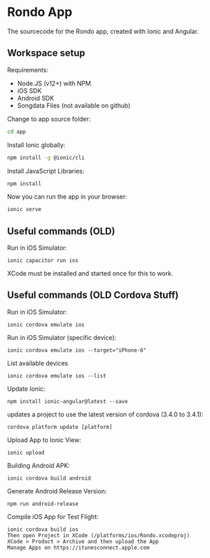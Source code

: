 # Rondo App

The sourcecode for the Rondo app, created with Ionic and Angular.

## Workspace setup

Requirements: 

 * Node.JS (v12+) with NPM
 * iOS SDK
 * Android SDK
 * Songdata Files (not available on github)

Change to app source folder:
```bash
cd app
```

Install Ionic globally:
```bash
npm install -g @ionic/cli
```

Install JavaScript Libraries:
```bash
npm install
```

Now you can run the app in your browser:
```bash
ionic serve
```

## Useful commands (OLD)

Run in iOS Simulator:

    ionic capacitor run ios

XCode must be installed and started once for this to work.


## Useful commands (OLD Cordova Stuff)

Run in iOS Simulator:

    ionic cordova emulate ios

Run in iOS Simulator (specific device):

    ionic cordova emulate ios --target="iPhone-6"

List available devices

    ionic cordova emulate ios --list

Update Ionic:

    npm install ionic-angular@latest --save

updates a project to use the latest version of cordova (3.4.0 to 3.4.1):

    cordova platform update [platform] 

Upload App to Ionic View:

    ionic upload

Building Android APK:

    ionic cordova build android

Generate Android Release Version:

    npm run android-release

Compile iOS App for Test Flight:

    ionic cordova build ios
    Then open Project in XCode (/platforms/ios/Rondo.xcodeproj)
    XCode > Product > Archive and then upload the App
    Manage Apps on https://itunesconnect.apple.com
